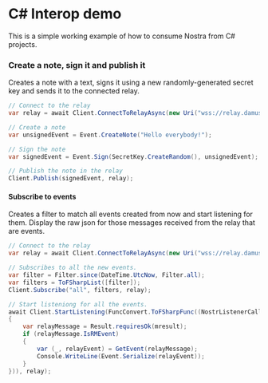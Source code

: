 # C# Interop demo

This is a simple working example of how to consume Nostra from C# projects.

### Create a note, sign it and publish it
Creates a note with a text, signs it using a new randomly-generated secret key and sends it to the connected relay.
```c#
// Connect to the relay
var relay = await Client.ConnectToRelayAsync(new Uri("wss://relay.damus.io"));

// Create a note
var unsignedEvent = Event.CreateNote("Hello everybody!");

// Sign the note
var signedEvent = Event.Sign(SecretKey.CreateRandom(), unsignedEvent);

// Publish the note in the relay
Client.Publish(signedEvent, relay);
```

#### Subscribe to events
Creates a filter to match all events created from now and start listening for them.
Display the raw json for those messages received from the relay that are events.
```c#
// Connect to the relay
var relay = await Client.ConnectToRelayAsync(new Uri("wss://relay.damus.io"));

// Subscribes to all the new events.
var filter = Filter.since(DateTime.UtcNow, Filter.all);
var filters = ToFSharpList([filter]);
Client.Subscribe("all", filters, relay);

// Start listeniong for all the events.
await Client.StartListening(FuncConvert.ToFSharpFunc((NostrListenerCallback) (mresult =>
{
    var relayMessage = Result.requiresOk(mresult);
    if (relayMessage.IsRMEvent)
    {
        var (_, relayEvent) = GetEvent(relayMessage);
        Console.WriteLine(Event.Serialize(relayEvent));
    }
})), relay);
```